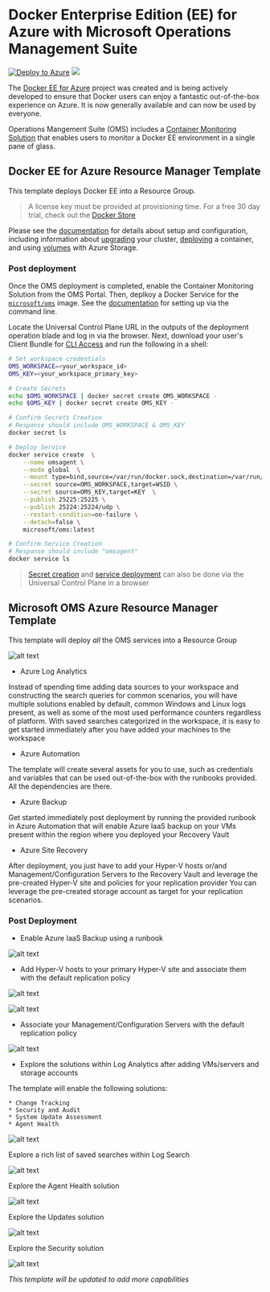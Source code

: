 # Docker Enterprise Edition (EE) for Azure with Microsoft Operations Management Suite

[![Deploy to Azure](http://azuredeploy.net/deploybutton.png)](https://portal.azure.com/#create/Microsoft.Template/uri/https%3A%2F%2Fraw.githubusercontent.com%2FAzure%2Fazure-quickstart-templates%2Fmaster%2Fdocker-ee-oms%2Fazuredeploy.json) 
<a href="http://armviz.io/#/?load=https%3A%2F%2Fraw.githubusercontent.com%2FAzure%2Fazure-quickstart-templates%2Fmaster%2Fdocker-ee-oms%2Fazuredeploy.json" target="_blank">
    <img src="http://armviz.io/visualizebutton.png"/>
</a>

The [Docker EE for Azure](https://docs.docker.com/docker-for-azure/why/) project was created and is being actively developed to ensure that Docker users can enjoy a fantastic out-of-the-box experience on Azure. It is now generally available and can now be used by everyone.

Operations Mangement Suite (OMS) includes a [Container Monitoring Solution](https://docs.microsoft.com/en-us/azure/log-analytics/log-analytics-containers) that enables users to monitor a Docker EE environment in a single pane of glass.

## Docker EE for Azure Resource Manager Template

This template deploys Docker EE into a Resource Group. 

> A license key must be provided at provisioning time. For a free 30 day trial, check out the [Docker Store](https://store.docker.com/editions/enterprise/docker-ee-trial)

Please see the [documentation](https://docs.docker.com/docker-for-azure/#prerequisites) for details about setup and configuration, including information about [upgrading](https://docs.docker.com/docker-for-azure/upgrade/) your cluster, [deploying](https://docs.docker.com/docker-for-azure/deploy/) a container, and using [volumes](https://docs.docker.com/docker-for-azure/persistent-data-volumes/) with Azure Storage.

### Post deployment

Once the OMS deployment is completed, enable the Container Monitoring Solution from the OMS Portal. Then, deplkoy a Docker Service for the [`microsoft/oms`](https://hub.docker.com/r/microsoft/oms/) image. See the [documentation](https://docs.microsoft.com/en-us/azure/log-analytics/log-analytics-containers#configure-an-oms-agent-for-docker-swarm) for setting up via the command line.

Locate the Universal Control Plane URL in the outputs of the deployment operation blade and log in via the browser. Next, download your user's Client Bundle for [CLI Access](https://docs.docker.com/datacenter/ucp/2.2/guides/user/access-ucp/cli-based-access/) and run the following in a shell:

```sh
# Set workspace credentials
OMS_WORKSPACE=<your_workspace_id>
OMS_KEY=<your_workspace_primary_key>

# Create Secrets
echo $OMS_WORKSPACE | docker secret create OMS_WORKSPACE -
echo $OMS_KEY | docker secret create OMS_KEY -

# Confirm Secrets Creation
# Response should include OMS_WORKSPACE & OMS_KEY
docker secret ls

# Deploy Service
docker service create  \
    --name omsagent \
    --mode global  \
    --mount type=bind,source=/var/run/docker.sock,destination=/var/run/docker.sock \
    --secret source=OMS_WORKSPACE,target=WSID \
    --secret source=OMS_KEY,target=KEY  \
    --publish 25225:25225 \
    --publish 25224:25224/udp \
    --restart-condition=on-failure \
    --detach=false \
    microsoft/oms:latest

# Confirm Service Creation
# Response should include "omsagent"
docker service ls
```

> [Secret creation](https://docs.docker.com/datacenter/ucp/2.2/guides/user/secrets/) and [service deployment](https://docs.docker.com/datacenter/ucp/2.2/guides/user/services/deploy-a-service/) can also be done via the Universal Control Plane in a browser

## Microsoft OMS Azure Resource Manager Template

This template will deploy *all* the OMS services into a Resource Group

![alt text](images/resourcegroup.png "OMS")

* Azure Log Analytics

Instead of spending time adding data sources to your workspace and constructing the search queries for common scenarios, you will have multiple solutions enabled by default, common Windows and Linux logs present, as well as some of the most used performance counters regardless of platform. With saved searches categorized in the workspace, it is easy to get started immediately after you have added your machines to the workspace

* Azure Automation

The template will create several assets for you to use, such as credentials and variables that can be used out-of-the-box with the runbooks provided. All the dependencies are there.

* Azure Backup

Get started immediately post deployment by running the provided runbook in Azure Automation that will enable Azure IaaS backup on your VMs present within the region where you deployed your Recovery Vault

* Azure Site Recovery

After deployment, you just have to add your Hyper-V hosts or/and Management/Configuration Servers to the Recovery Vault and leverage the pre-created Hyper-V site and policies for your replication provider
You can leverage the pre-created storage account as target for your replication scenarios.

### Post Deployment

* Enable Azure IaaS Backup using a runbook

![alt text](images/runbook.png "runbook")

* Add Hyper-V hosts to your primary Hyper-V site and associate them with the default replication policy

![alt text](images/hvsite.png "HyperV")

![alt text](images/hvpolicy.png "HVPolicy")

* Associate your Management/Configuration Servers with the default replication policy

![alt text](images/vmwarepolicy.png "VMware")

* Explore the solutions within Log Analytics after adding VMs/servers and storage accounts

The template will enable the following solutions:
	
	* Change Tracking
	* Security and Audit
	* System Update Assessment
	* Agent Health

![alt text](images/la.png "Log Analytics")

Explore a rich list of saved searches within Log Search

![alt text](images/searches.png "Searches")

Explore the Agent Health solution

![alt text](images/agents.png "Agents overview")

Explore the Updates solution

![alt text](images/updates.png "Updates")

Explore the Security solution

![alt text](images/security.png "Security overview")

*This template will be updated to add more capabilities*

       